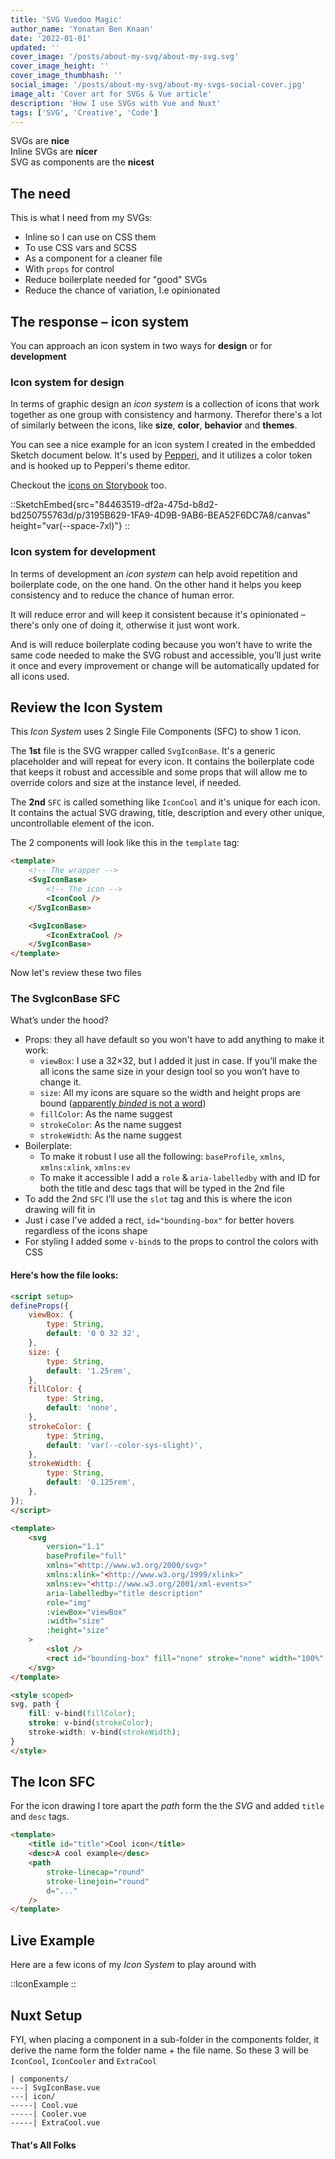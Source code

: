 ```yaml
---
title: 'SVG Vuedoo Magic'
author_name: 'Yonatan Ben Knaan'
date: '2022-01-01'
updated: ''
cover_image: '/posts/about-my-svg/about-my-svg.svg'
cover_image_height: ''
cover_image_thumbhash: ''
social_image: '/posts/about-my-svg/about-my-svgs-social-cover.jpg'
image_alt: 'Cover art for SVGs & Vue article'
description: 'How I use SVGs with Vue and Nuxt'
tags: ['SVG', 'Creative', 'Code']
--- 
```


SVGs are **nice**  
Inline SVGs are **nicer**  
SVG as components are the **nicest**

## The need

This is what I need from my SVGs:

- Inline so I can use on CSS them
- To use CSS vars and SCSS
- As a component for a cleaner file
- With `props` for control
- Reduce boilerplate needed for "good" SVGs
- Reduce the chance of variation, I.e opinionated

## The response – icon system

You can approach an icon system in two ways for **design** or for **development**

### Icon system for design

In terms of graphic design an *icon system* is a collection of icons that work together as one group with consistency and harmony. Therefor there's a lot of similarly between the icons, like **size**, **color**, **behavior** and **themes**.

You can see a nice example for an icon system I created in the embedded Sketch document below. It's used by [Pepperi](https://www.pepperi.com/), and it utilizes a color token and is hooked up to Pepperi's theme editor. 

Checkout the [icons on Storybook](https://60ae3e9eff8e4c003b2f90d4-rocitoujqz.chromatic.com/?path=/docs/components-icon--base) too.

::SketchEmbed{src="84463519-df2a-475d-b8d2-bd250755763d/p/3195B629-1FA9-4D9B-9AB6-BEA52F6DC7A8/canvas" height="var(--space-7xl)"}
::

### Icon system for development

In terms of development an *icon system* can help avoid repetition and boilerplate code, on the one hand. On the other hand it helps you keep consistency and to reduce the chance of human error. 

It will reduce error and will keep it consistent because it's opinionated – there's only one of doing it, otherwise it just wont work. 

And is will reduce boilerplate coding because you won’t have to write the same code needed to make the SVG robust and accessible, you’ll just write it once and every improvement or change  will be automatically updated for all icons used.

## Review the Icon System

This *Icon System* uses 2 Single File Components (SFC) to show 1 icon.

The **1st** file is the SVG wrapper called `SvgIconBase`. It's a generic placeholder and will repeat for every icon. It contains the boilerplate code that keeps it robust and accessible and some props that will allow me to override colors and size at the instance level, if needed.

The **2nd** `SFC` is called something like `IconCool` and it's unique for each icon. It contains the actual SVG drawing, title, description and every other unique, uncontrollable element of the icon.

The 2 components will look like this in the `template` tag:

```html
<template>
	<!-- The wrapper -->
	<SvgIconBase>
		<!-- The icon -->
		<IconCool />
	</SvgIconBase>

	<SvgIconBase>
		<IconExtraCool />
	</SvgIconBase>
</template>

```

Now let's review these two files

### The SvgIconBase SFC

What’s under the hood?

- Props: they all have default so you won't have to add anything to make it work:
    - `viewBox`: I use a 32×32, but I added it just in case. If you’ll make the all icons the same size in your design tool so you won’t have to change it.
    - `size`: All my icons are square so the width and height props are bound ([apparently *binded* is not a word](https://writingexplained.org/binded-or-bound))
    - `fillColor`: As the name suggest
    - `strokeColor`: As the name suggest
    - `strokeWidth`: As the name suggest
- Boilerplate:
    - To make it robust I use all the following: `baseProfile`, `xmlns`, `xmlns:xlink`, `xmlns:ev`
    - To make it accessible I add a `role` & `aria-labelledby` with and ID for both the title and desc tags that will be typed in the 2nd file
- To add the 2nd `SFC` I’ll use the `slot` tag and this is where the icon drawing will fit in
- Just i case I've added a rect, `id="bounding-box"` for better hovers regardless of the icons shape
- For styling I added some `v-bind`s to the props to control the colors with CSS

#### Here's how the file looks:

```html
<script setup>
defineProps({
	viewBox: {
		type: String,
		default: '0 0 32 32',
	},
	size: {
		type: String,
		default: '1.25rem',
	},
	fillColor: {
		type: String,
		default: 'none',
	},
	strokeColor: {
		type: String,
		default: 'var(--color-sys-slight)',
	},
	strokeWidth: {
		type: String,
		default: '0.125rem',
	},
});
</script>

<template>
	<svg
		version="1.1"
		baseProfile="full"
		xmlns="<http://www.w3.org/2000/svg>"
		xmlns:xlink="<http://www.w3.org/1999/xlink>"
		xmlns:ev="<http://www.w3.org/2001/xml-events>"
		aria-labelledby="title description"
		role="img"
		:viewBox="viewBox"
		:width="size"
		:height="size"
	>
		<slot />
		<rect id="bounding-box" fill="none" stroke="none" width="100%" height="100%" />
	</svg>
</template>

<style scoped>
svg, path {
	fill: v-bind(fillColor);
	stroke: v-bind(strokeColor);
	stroke-width: v-bind(strokeWidth);
}
</style>

```

## The Icon SFC

For the icon drawing I tore apart the *path* form the the *SVG* and added `title` and `desc` tags.

```html
<template>
	<title id="title">Cool icon</title>
	<desc>A cool example</desc>
	<path
		stroke-linecap="round"
		stroke-linejoin="round"
		d="..."
	/>
</template>

```

## Live Example

Here are a few icons of my *Icon System* to play around with

::IconExample
::

## Nuxt Setup

FYI, when placing a component in a sub-folder in the components folder, it derive the name form the folder name + the file name. So these 3 will be `IconCool`, `IconCooler` and `ExtraCool`

```
| components/
---| SvgIconBase.vue
---| icon/
-----| Cool.vue
-----| Cooler.vue
-----| ExtraCool.vue
```

#### That's All Folks